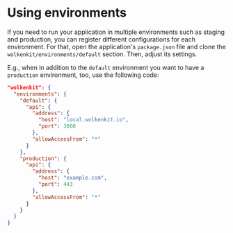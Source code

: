 # Using environments

If you need to run your application in multiple environments such as staging and production, you can register different configurations for each environment. For that, open the application's `package.json` file and clone the `wolkenkit/environments/default` section. Then, adjust its settings.

E.g., when in addition to the `default` environment you want to have a `production` environment, too, use the following code:

```json
"wolkenkit": {
  "environments": {
    "default": {
      "api": {
        "address": {
          "host": "local.wolkenkit.io",
          "port": 3000
        },
        "allowAccessFrom": "*"
      }
    },
    "production": {
      "api": {
        "address": {
          "host": "example.com",
          "port": 443
        },
        "allowAccessFrom": "*"
      }
    }
  }  
}
```
